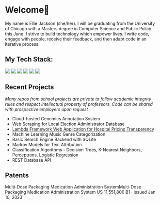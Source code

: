 # Welcome👋
My name is Ellie Jackson (she/her). I will be graduating from the University of Chicago with a Masters degree in Computer Science and Public Policy this June. I strive to build technology which empower lives. I write code, engage with people, receive their feedback, and then adapt code in an iterative process.

## My Tech Stack:
![](https://img.shields.io/badge/Code-Python-informational?style=flat&logo=python&logoColor=white&color=2bbc8a)
![](https://img.shields.io/badge/Code-ReactJS-informational?style=flat&logo=react&logoColor=white&color=2bbc8a)
![](https://img.shields.io/badge/Code-Hive-informational?style=flat&logo=hive&logoColor=white&color=2bbc8a)
![](https://img.shields.io/badge/Code-JavaScript-informational?style=flat&logo=javascript&logoColor=white&color=2bbc8a)
![](https://img.shields.io/badge/Code-C++-informational?style=flat&logo=c++&logoColor=white&color=2bbc8a)
![](https://img.shields.io/badge/Tools-PostgreSQL-informational?style=flat&logo=postgresql&logoColor=white&color=2bbc8a)

## Recent Projects
*Many repos from school projects are private to follow academic integrity rules and respect intellectual property of professors. Code can be shared with prospective employers upon request*
- Cloud-hosted Genomics Annotation System
- Web Scraping for Local Election Administrator Database
- [Lambda Framework Web Application for Hospital Pricing Transparency](docs/lambda.md)
- Machine Learning Music Genre Categorization
- Basic Search Engine Backend with SQLite
- Markov Models for Text Attribution
- Classification Algorithms - Decision Trees, K-Nearest Neighbors, Perceptrons, Logistic Regression
- REST Database API

## Patents
Multi-Dose Packaging Medication Administration SystemMulti-Dose Packaging Medication Administration System
US 11,551,800 B1 · Issued Jan 10, 2023

